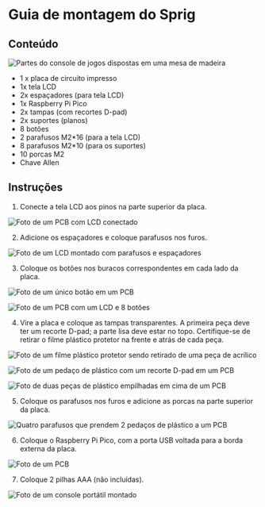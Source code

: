 # Guia de montagem do Sprig

## Conteúdo

![Partes do console de jogos dispostas em uma mesa de madeira](https://cloud-6po09tv9d-hack-club-bot.vercel.app/4everything.jpg)

- 1 x placa de circuito impresso
- 1x tela LCD
- 2x espaçadores (para tela LCD)
- 1x Raspberry Pi Pico
- 2x tampas (com recortes D-pad)
- 2x suportes (planos)
- 8 botões
- 2 parafusos M2\*16 (para a tela LCD)
- 8 parafusos M2\*10 (para os suportes)
- 10 porcas M2
- Chave Allen

## Instruções

1. Conecte a tela LCD aos pinos na parte superior da placa.

![Foto de um PCB com LCD conectado](https://cloud-6po09tv9d-hack-club-bot.vercel.app/2lcd-no-spacers.jpg)

2. Adicione os espaçadores e coloque parafusos nos furos.

![Foto de um LCD montado com parafusos e espaçadores](https://cloud-6po09tv9d-hack-club-bot.vercel.app/1screws-through-spacers.jpg)

3. Coloque os botões nos buracos correspondentes em cada lado da placa.

![Foto de um único botão em um PCB](https://cloud-6po09tv9d-hack-club-bot.vercel.app/0singlebutton.jpg)

![Foto de um PCB com um LCD e 8 botões](https://cloud-obltnnp51-hack-club-bot.vercel.app/5all-buttons.jpg)

4. Vire a placa e coloque as tampas transparentes. A primeira peça deve ter um recorte D-pad; a parte lisa deve estar no topo. Certifique-se de retirar o filme plástico protetor na frente e atrás de cada peça.

![Foto de um filme plástico protetor sendo retirado de uma peça de acrílico](https://cloud-6po09tv9d-hack-club-bot.vercel.app/3peel-plastic.jpg)

![Foto de um pedaço de plástico com um recorte D-pad em um PCB](https://cloud-obltnnp51-hack-club-bot.vercel.app/4backing1.jpg)

![Foto de duas peças de plástico empilhadas em cima de um PCB](https://cloud-obltnnp51-hack-club-bot.vercel.app/3backing2.jpg)

5. Coloque os parafusos nos furos e adicione as porcas na parte superior da placa.

![Quatro parafusos que prendem 2 pedaços de plástico a um PCB](https://cloud-obltnnp51-hack-club-bot.vercel.app/2backing-withscrews.jpg)

6. Coloque o Raspberry Pi Pico, com a porta USB voltada para a borda externa da placa.

![Foto de um PCB](https://cloud-obltnnp51-hack-club-bot.vercel.app/0pico.jpg)

7. Coloque 2 pilhas AAA (não incluídas).

![Foto de um console portátil montado](https://cloud-93zuth77c-hack-club-bot.vercel.app/0img_1613.jpg)
